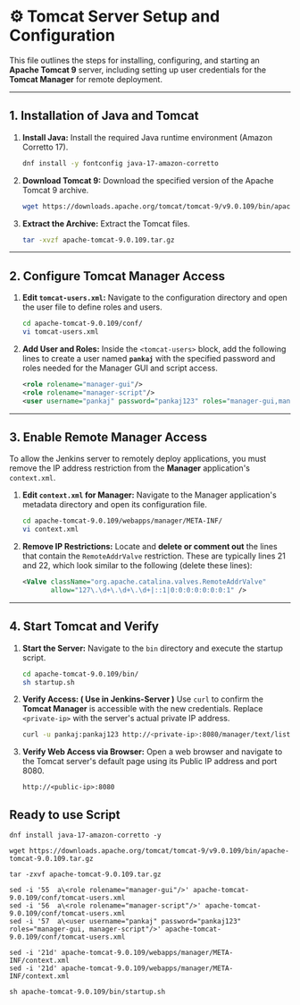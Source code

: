 # ⚙️ Tomcat Server Setup and Configuration

This file outlines the steps for installing, configuring, and starting an **Apache Tomcat 9** server, including setting up user credentials for the **Tomcat Manager** for remote deployment.

---

## 1. Installation of Java and Tomcat

1.  **Install Java:** Install the required Java runtime environment (Amazon Corretto 17).
    ```bash
    dnf install -y fontconfig java-17-amazon-corretto
    ```

2.  **Download Tomcat 9:** Download the specified version of the Apache Tomcat 9 archive.
    ```bash
    wget https://downloads.apache.org/tomcat/tomcat-9/v9.0.109/bin/apache-tomcat-9.0.109.tar.gz
    ```

3.  **Extract the Archive:** Extract the Tomcat files.
    ```bash
    tar -xvzf apache-tomcat-9.0.109.tar.gz
    ```

---

## 2. Configure Tomcat Manager Access

1.  **Edit `tomcat-users.xml`:** Navigate to the configuration directory and open the user file to define roles and users.
    ```bash
    cd apache-tomcat-9.0.109/conf/
    vi tomcat-users.xml
    ```

2.  **Add User and Roles:** Inside the `<tomcat-users>` block, add the following lines to create a user named **`pankaj`** with the specified password and roles needed for the Manager GUI and script access.
    ```xml
    <role rolename="manager-gui"/> 
    <role rolename="manager-script"/> 
    <user username="pankaj" password="pankaj123" roles="manager-gui,manager-script"/>
    ```

---

## 3. Enable Remote Manager Access

To allow the Jenkins server to remotely deploy applications, you must remove the IP address restriction from the **Manager** application's `context.xml`.

1.  **Edit `context.xml` for Manager:** Navigate to the Manager application's metadata directory and open its configuration file.
    ```bash
    cd apache-tomcat-9.0.109/webapps/manager/META-INF/
    vi context.xml
    ```

2.  **Remove IP Restrictions:** Locate and **delete or comment out** the lines that contain the `RemoteAddrValve` restriction. These are typically lines 21 and 22, which look similar to the following (delete these lines):
    ```xml
    <Valve className="org.apache.catalina.valves.RemoteAddrValve"
           allow="127\.\d+\.\d+\.\d+|::1|0:0:0:0:0:0:0:1" />
    ```

---

## 4. Start Tomcat and Verify

1.  **Start the Server:** Navigate to the `bin` directory and execute the startup script.
    ```bash
    cd apache-tomcat-9.0.109/bin/
    sh startup.sh
    ```

2.  **Verify Access: ( Use in Jenkins-Server )** Use `curl` to confirm the **Tomcat Manager** is accessible with the new credentials. Replace `<private-ip>` with the server's actual private IP address.
    ```bash
    curl -u pankaj:pankaj123 http://<private-ip>:8080/manager/text/list
    ```

3. **Verify Web Access via Browser:** Open a web browser and navigate to the Tomcat server's default page using its Public IP address and port 8080.
    ```
    http://<public-ip>:8080
    ```


## Ready to use Script 
```
dnf install java-17-amazon-corretto -y

wget https://downloads.apache.org/tomcat/tomcat-9/v9.0.109/bin/apache-tomcat-9.0.109.tar.gz

tar -zxvf apache-tomcat-9.0.109.tar.gz

sed -i '55  a\<role rolename="manager-gui"/>' apache-tomcat-9.0.109/conf/tomcat-users.xml
sed -i '56  a\<role rolename="manager-script"/>' apache-tomcat-9.0.109/conf/tomcat-users.xml
sed -i '57  a\<user username="pankaj" password="pankaj123" roles="manager-gui, manager-script"/>' apache-tomcat-9.0.109/conf/tomcat-users.xml

sed -i '21d' apache-tomcat-9.0.109/webapps/manager/META-INF/context.xml
sed -i '21d' apache-tomcat-9.0.109/webapps/manager/META-INF/context.xml

sh apache-tomcat-9.0.109/bin/startup.sh

```
